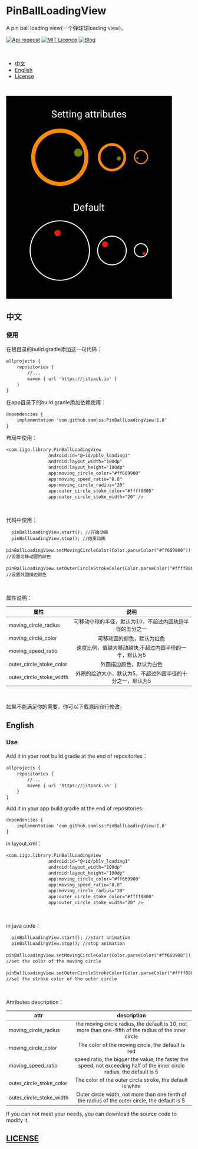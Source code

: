 # PinBallLoadingView
A pin ball loading view(一个弹球球loading view)。


[![Api reqeust](https://img.shields.io/badge/api-1+-green.svg)](https://github.com/samlss/PacmanLoadingView)  [![MIT Licence](https://badges.frapsoft.com/os/mit/mit.svg?v=103)](https://github.com/samlss/PacmanLoadingView/blob/master/LICENSE) [![Blog](https://img.shields.io/badge/samlss-blog-orange.svg)](https://blog.csdn.net/Samlss)

<br>

  * [中文](#%E4%B8%AD%E6%96%87)
  * [English](#english)
  * [License](#license)

<br>

![gif1](https://github.com/samlss/PinBallLoadingView/blob/master/screenshots/screenshot1.gif)



## 中文

### 使用<br>
在根目录的build.gradle添加这一句代码：
```
allprojects {
    repositories {
        //...
        maven { url 'https://jitpack.io' }
    }
}
```

在app目录下的build.gradle添加依赖使用：
```
dependencies {
    implementation 'com.github.samlss:PinBallLoadingView:1.0'
}
```

布局中使用：
```
<com.iigo.library.PinBallLoadingView
                android:id="@+id/pblv_loading1"
                android:layout_width="100dp"
                android:layout_height="100dp"
                app:moving_circle_color="#ff669900"
                app:moving_speed_ratio="8.8"
                app:moving_circle_radius="20"
                app:outer_circle_stoke_color="#ffff8800"
                app:outer_circle_stoke_width="20" />
```

<br>

代码中使用：
```
  pinBallLoadingView.start(); //开始动画
  pinBallLoadingView.stop(); //结束动画
  pinBallLoadingView.setMovingCircleColor(Color.parseColor("#ff669900")); //设置可移动圆的颜色
  pinBallLoadingView.setOuterCircleStrokeColor(Color.parseColor("#ffff8800")); //设置外圆描边颜色
```

<br>

属性说明：

| 属性        | 说明           |
| ------------- |:-------------:|
| moving_circle_radius      | 可移动小球的半径，默认为10，不超过内圆轨迹半径的五分之一 |
| moving_circle_color | 可移动圆的颜色，默认为红色 |
| moving_speed_ratio      | 速度比例，值越大移动越快,不超过内圆半径的一半，默认为5|
| outer_circle_stoke_color      | 外圆描边颜色，默认为白色|
| outer_circle_stoke_width      | 外圈的绘边大小，默认为5，不超过外圆半径的十分之一，默认为5 |

<br>

如果不能满足你的需要，你可以下载源码自行修改。

## English

### Use<br>
Add it in your root build.gradle at the end of repositories：
```
allprojects {
    repositories {
        //...
        maven { url 'https://jitpack.io' }
    }
}
```

Add it in your app build.gradle at the end of repositories:
```
dependencies {
    implementation 'com.github.samlss:PinBallLoadingView:1.0'
}
```


in layout.xml：
```
<com.iigo.library.PinBallLoadingView
                android:id="@+id/pblv_loading1"
                android:layout_width="100dp"
                android:layout_height="100dp"
                app:moving_circle_color="#ff669900"
                app:moving_speed_ratio="8.8"
                app:moving_circle_radius="20"
                app:outer_circle_stoke_color="#ffff8800"
                app:outer_circle_stoke_width="20" />
```

<br>

in java code：
```
  pinBallLoadingView.start(); //start animation
  pinBallLoadingView.stop(); //stop animation
  pinBallLoadingView.setMovingCircleColor(Color.parseColor("#ff669900")); //set the color of the moving circle
  pinBallLoadingView.setOuterCircleStrokeColor(Color.parseColor("#ffff8800")); //set the stroke color of the outer circle
```

<br>

Attributes description：

| attr        | description  |
| ------------- |:-------------:|
| moving_circle_radius      | the moving circle radius, the default is 10, not more than one-fifth of the radius of the inner circle |
| moving_circle_color | The color of the moving circle, the default is red |
| moving_speed_ratio      | speed ratio, the bigger the value, the faster the speed, not exceeding half of the inner circle radius, the default is 5|
| outer_circle_stoke_color      | The color of the outer circle stroke, the default is white|
| outer_circle_stoke_width      | Outer circle width, not more than one tenth of the radius of the outer circle, the default is 5 |

If you can not meet your needs, you can download the source code to modify it.

[id]: http://example.com/ "Optional Title Here"

## [LICENSE](https://github.com/samlss/PinBallLoadingView/blob/master/LICENSE)
